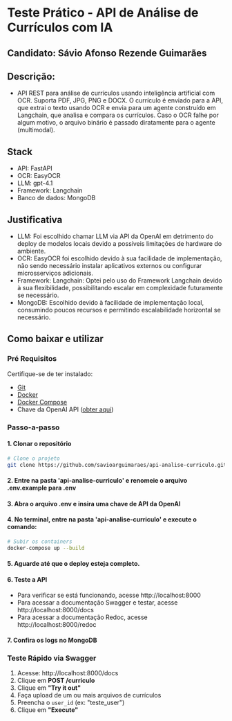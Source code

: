 # Teste Prático - API de Análise de Currículos com IA
## Candidato: Sávio Afonso Rezende Guimarães

## Descrição:
- API REST para análise de currículos usando inteligência artificial com OCR. Suporta PDF, JPG, PNG e DOCX. O currículo é enviado para a API, que extrai o texto usando OCR e envia para um agente construído em Langchain, que analisa e compara os currículos. Caso o OCR falhe por algum motivo, o arquivo binário é passado diratamente para o agente (multimodal).

## Stack

- API: FastAPI
- OCR: EasyOCR
- LLM: gpt-4.1
- Framework: Langchain
- Banco de dados: MongoDB

## Justificativa

- LLM: Foi escolhido chamar LLM via API da OpenAI em detrimento do deploy de modelos locais devido a possíveis limitações de hardware do ambiente.
- OCR: EasyOCR foi escolhido devido à sua facilidade de implementação, não sendo necessário instalar aplicativos externos ou configurar microsserviços adicionais.
- Framework: Langchain: Optei pelo uso do Framework Langchain devido à sua flexibilidade, possibilitando escalar em complexidade futuramente se necessário.
- MongoDB: Escolhido devido à facilidade de implementação local, consumindo poucos recursos e permitindo escalabilidade horizontal se necessário.

## Como baixar e utilizar

### Pré Requisitos

Certifique-se de ter instalado:

- [Git](https://git-scm.com/downloads)
- [Docker](https://www.docker.com/get-started)
- [Docker Compose](https://docs.docker.com/compose/install/)
- Chave da OpenAI API ([obter aqui](https://platform.openai.com/api-keys))

### Passo-a-passo

#### 1. Clonar o repositório

```bash
# Clone o projeto
git clone https://github.com/savioarguimaraes/api-analise-curriculo.git

```
#### 2. Entre na pasta 'api-analise-curriculo' e renomeie o arquivo .env.example para .env

#### 3. Abra o arquivo .env e insira uma chave de API da OpenAI

#### 4. No terminal, entre na pasta 'api-analise-curriculo' e execute o comando:

```bash
# Subir os containers
docker-compose up --build
```
#### 5. Aguarde até que o deploy esteja completo.

#### 6. Teste a API

- Para verificar se está funcionando, acesse http://localhost:8000
- Para acessar a documentação Swagger e testar, acesse http://localhost:8000/docs
- Para acessar a documentação Redoc, acesse http://localhost:8000/redoc

#### 7. Confira os logs no MongoDB

### Teste Rápido via Swagger

1. Acesse: http://localhost:8000/docs
2. Clique em **POST /curriculo**
3. Clique em **"Try it out"**
4. Faça upload de um ou mais arquivos de currículos
5. Preencha o `user_id` (ex: "teste_user")
6. Clique em **"Execute"**
